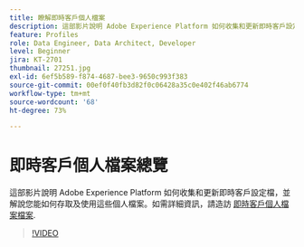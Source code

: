 ```yaml
---
title: 瞭解即時客戶個人檔案
description: 這部影片說明 Adobe Experience Platform 如何收集和更新即時客戶設定檔，並解說您能如何存取及使用這些個人檔案。
feature: Profiles
role: Data Engineer, Data Architect, Developer
level: Beginner
jira: KT-2701
thumbnail: 27251.jpg
exl-id: 6ef5b589-f874-4687-bee3-9650c993f383
source-git-commit: 00ef0f40fb3d82f0c06428a35c0e402f46ab6774
workflow-type: tm+mt
source-wordcount: '68'
ht-degree: 73%

---
```


# 即時客戶個人檔案總覽

這部影片說明 Adobe Experience Platform 如何收集和更新即時客戶設定檔，並解說您能如何存取及使用這些個人檔案。如需詳細資訊，請造訪 [即時客戶個人檔案檔案](https://experienceleague.adobe.com/docs/experience-platform/profile/home.html?lang=zh-Hant).

>[!VIDEO](https://video.tv.adobe.com/v/27251?learn=on)
